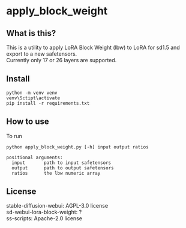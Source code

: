 # apply_block_weight
## What is this?
This is a utility to apply LoRA Block Weight (lbw) to LoRA for sd1.5 and export to a new safetensors.  
Currently only 17 or 26 layers are supported.
## Install
```
python -m venv venv
venv\Sctipt\activate
pip install -r requirements.txt
```
## How to use
To run
```
python apply_block_weight.py [-h] input output ratios

positional arguments:
  input       path to input safetensors
  output      path to output safetensors
  ratios      the lbw numeric array
```
## License
stable-diffusion-webui: AGPL-3.0 license  
sd-webui-lora-block-weight: ?  
ss-scripts: Apache-2.0 license  
